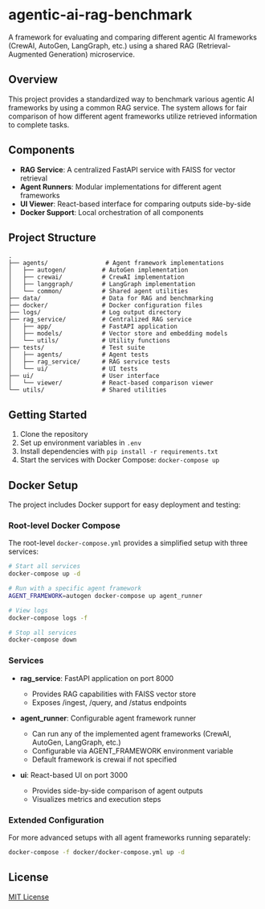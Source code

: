 # agentic-ai-rag-benchmark

A framework for evaluating and comparing different agentic AI frameworks (CrewAI, AutoGen, LangGraph, etc.) using a shared RAG (Retrieval-Augmented Generation) microservice.

## Overview

This project provides a standardized way to benchmark various agentic AI frameworks by using a common RAG service. The system allows for fair comparison of how different agent frameworks utilize retrieved information to complete tasks.

## Components

- **RAG Service**: A centralized FastAPI service with FAISS for vector retrieval
- **Agent Runners**: Modular implementations for different agent frameworks
- **UI Viewer**: React-based interface for comparing outputs side-by-side
- **Docker Support**: Local orchestration of all components

## Project Structure

```
.
├── agents/                # Agent framework implementations
│   ├── autogen/          # AutoGen implementation
│   ├── crewai/           # CrewAI implementation
│   ├── langgraph/        # LangGraph implementation
│   └── common/           # Shared agent utilities
├── data/                 # Data for RAG and benchmarking
├── docker/               # Docker configuration files
├── logs/                 # Log output directory
├── rag_service/          # Centralized RAG service
│   ├── app/              # FastAPI application
│   ├── models/           # Vector store and embedding models
│   └── utils/            # Utility functions
├── tests/                # Test suite
│   ├── agents/           # Agent tests
│   ├── rag_service/      # RAG service tests
│   └── ui/               # UI tests
├── ui/                   # User interface
│   └── viewer/           # React-based comparison viewer
└── utils/                # Shared utilities
```

## Getting Started

1. Clone the repository
2. Set up environment variables in `.env`
3. Install dependencies with `pip install -r requirements.txt`
4. Start the services with Docker Compose: `docker-compose up`

## Docker Setup

The project includes Docker support for easy deployment and testing:

### Root-level Docker Compose

The root-level `docker-compose.yml` provides a simplified setup with three services:

```bash
# Start all services
docker-compose up -d

# Run with a specific agent framework
AGENT_FRAMEWORK=autogen docker-compose up agent_runner

# View logs
docker-compose logs -f

# Stop all services
docker-compose down
```

### Services

- **rag_service**: FastAPI application on port 8000
  - Provides RAG capabilities with FAISS vector store
  - Exposes /ingest, /query, and /status endpoints

- **agent_runner**: Configurable agent framework runner
  - Can run any of the implemented agent frameworks (CrewAI, AutoGen, LangGraph, etc.)
  - Configurable via AGENT_FRAMEWORK environment variable
  - Default framework is crewai if not specified

- **ui**: React-based UI on port 3000
  - Provides side-by-side comparison of agent outputs
  - Visualizes metrics and execution steps

### Extended Configuration

For more advanced setups with all agent frameworks running separately:

```bash
docker-compose -f docker/docker-compose.yml up -d
```

## License

[MIT License](LICENSE)
